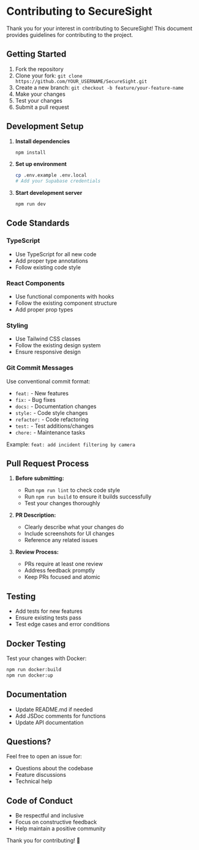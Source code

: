 # Contributing to SecureSight

Thank you for your interest in contributing to SecureSight! This document provides guidelines for contributing to the project.

## Getting Started

1. Fork the repository
2. Clone your fork: `git clone https://github.com/YOUR_USERNAME/SecureSight.git`
3. Create a new branch: `git checkout -b feature/your-feature-name`
4. Make your changes
5. Test your changes
6. Submit a pull request

## Development Setup

1. **Install dependencies**
   ```bash
   npm install
   ```

2. **Set up environment**
   ```bash
   cp .env.example .env.local
   # Add your Supabase credentials
   ```

3. **Start development server**
   ```bash
   npm run dev
   ```

## Code Standards

### TypeScript
- Use TypeScript for all new code
- Add proper type annotations
- Follow existing code style

### React Components
- Use functional components with hooks
- Follow the existing component structure
- Add proper prop types

### Styling
- Use Tailwind CSS classes
- Follow the existing design system
- Ensure responsive design

### Git Commit Messages
Use conventional commit format:
- `feat:` - New features
- `fix:` - Bug fixes
- `docs:` - Documentation changes
- `style:` - Code style changes
- `refactor:` - Code refactoring
- `test:` - Test additions/changes
- `chore:` - Maintenance tasks

Example: `feat: add incident filtering by camera`

## Pull Request Process

1. **Before submitting:**
   - Run `npm run lint` to check code style
   - Run `npm run build` to ensure it builds successfully
   - Test your changes thoroughly

2. **PR Description:**
   - Clearly describe what your changes do
   - Include screenshots for UI changes
   - Reference any related issues

3. **Review Process:**
   - PRs require at least one review
   - Address feedback promptly
   - Keep PRs focused and atomic

## Testing

- Add tests for new features
- Ensure existing tests pass
- Test edge cases and error conditions

## Docker Testing

Test your changes with Docker:
```bash
npm run docker:build
npm run docker:up
```

## Documentation

- Update README.md if needed
- Add JSDoc comments for functions
- Update API documentation

## Questions?

Feel free to open an issue for:
- Questions about the codebase
- Feature discussions
- Technical help

## Code of Conduct

- Be respectful and inclusive
- Focus on constructive feedback
- Help maintain a positive community

Thank you for contributing! 🎉
